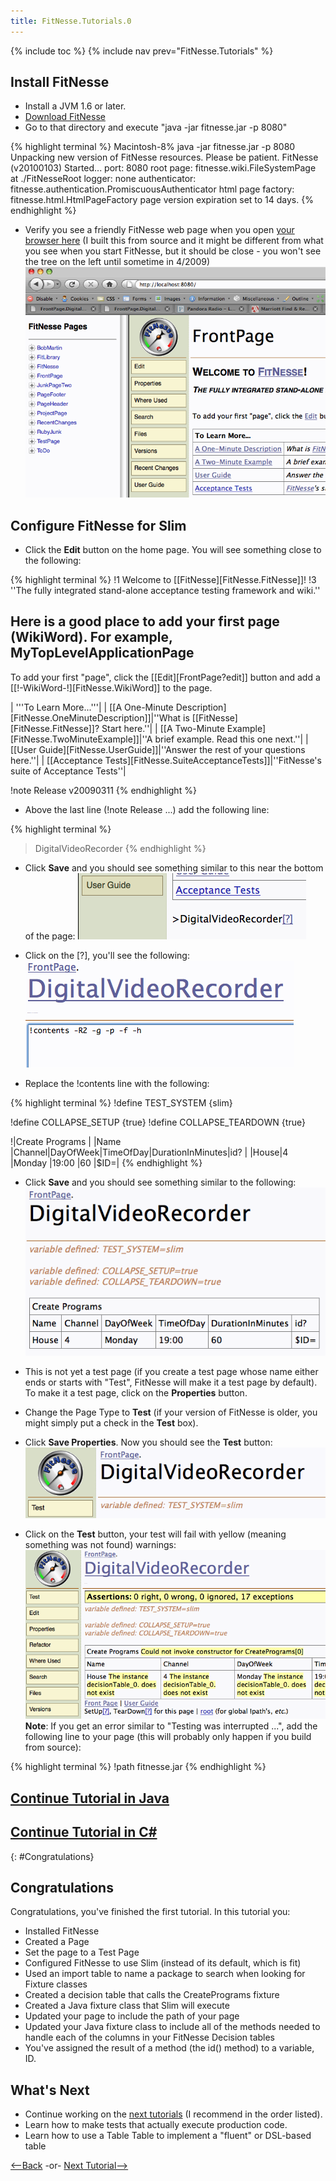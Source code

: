 ```yaml
---
title: FitNesse.Tutorials.0
---
```

{% include toc %}
{% include nav prev="FitNesse.Tutorials" %}

## Install FitNesse
* Install a JVM 1.6 or later.
* [Download FitNesse](http://fitnesse.org/FrontPage.FitNesseDevelopment.DownLoad)
* Go to that directory and execute "java -jar fitnesse.jar -p 8080"

{% highlight terminal %}
Macintosh-8% java -jar fitnesse.jar -p 8080
Unpacking new version of FitNesse resources.  Please be patient.
<many dots>
FitNesse (v20100103) Started...
	port:              8080
	root page:         fitnesse.wiki.FileSystemPage at ./FitNesseRoot
	logger:            none
	authenticator:     fitnesse.authentication.PromiscuousAuthenticator
	html page factory: fitnesse.html.HtmlPageFactory
	page version expiration set to 14 days.
{% endhighlight %}

* Verify you see a friendly FitNesse web page when you open [your browser here](http://localhost:8080/) (I built this from source and it might be different from what you see when you start FitNesse, but it should be close - you won't see the tree on the left until sometime in 4/2009)
![](images/FitNesseStartScreen.gif)

## Configure FitNesse for Slim
* Click the **Edit** button on the home page. You will see something close to the following:

{% highlight terminal %}
!1 Welcome to [[FitNesse][FitNesse.FitNesse]]!
!3 ''The fully integrated stand-alone acceptance testing framework and wiki.''

## Here is a good place to add your first page (WikiWord). For example, MyTopLevelApplicationPage
To add your first "page", click the [[Edit][FrontPage?edit]] button and add a [[!-WikiWord-!][FitNesse.WikiWord]] to the page.

| '''To Learn More...'''|
| [[A One-Minute Description][FitNesse.OneMinuteDescription]]|''What is [[FitNesse][FitNesse.FitNesse]]? Start here.''|
| [[A Two-Minute Example][FitNesse.TwoMinuteExample]]|''A brief example. Read this one next.''|
| [[User Guide][FitNesse.UserGuide]]|''Answer the rest of your questions here.''|
| [[Acceptance Tests][FitNesse.SuiteAcceptanceTests]]|''FitNesse's suite of Acceptance Tests''|

!note Release v20090311
{% endhighlight %}

* Above the last line (!note Release ...) add the following line:

{% highlight terminal %}
>DigitalVideoRecorder
{% endhighlight %}

* Click **Save** and you should see something similar to this near the bottom of the page:
![](images/AddFirstSubpage.gif)

* Click on the [?], you'll see the following:
![](images/EditFirstPage.gif)

* Replace the !contents line with the following:

{% highlight terminal %}
!define TEST_SYSTEM {slim}
 
!define COLLAPSE_SETUP {true}
!define COLLAPSE_TEARDOWN {true}
 
!|Create Programs                                        |
|Name |Channel|DayOfWeek|TimeOfDay|DurationInMinutes|id? |
|House|4      |Monday   |19:00    |60               |$ID=|
{% endhighlight %}

* Click **Save** and you should see something similar to the following:
![](images/FirstPageRendered.gif)

* This is not yet a test page (if you create a test page whose name either ends or starts with "Test", FitNesse will make it a test page by default). To make it a test page, click on the **Properties** button.
* Change the Page Type to **Test** (if your version of FitNesse is older, you might simply put a check in the **Test** box).
* Click **Save Properties**. Now you should see the **Test** button:
![](images/TestButtonEnabled.gif)

* Click on the **Test** button, your test will fail with yellow (meaning something was not found) warnings:
![](images/FirstFailure.gif)
 **Note**: If you get an error similar to "Testing was interrupted ...", add the following line to your page (this will probably only happen if you build from source):

{% highlight terminal %}
!path fitnesse.jar
{% endhighlight %}

## [Continue Tutorial in Java](FitNesse.Tutorials.0.Java)
## [Continue Tutorial in C#](FitNesse.Tutorials.0.CSharp)

{: #Congratulations}
## Congratulations
Congratulations, you've finished the first tutorial. In this tutorial you:
* Installed FitNesse
* Created a Page
* Set the page to a Test Page
* Configured FitNesse to use Slim (instead of its default, which is fit)
* Used an import table to name a package to search when looking for Fixture classes
* Created a decision table that calls the CreatePrograms fixture
* Created a Java fixture class that Slim will execute
* Updated your page to include the path of your page
* Updated your Java fixture class to include all of the methods needed to handle each of the columns in your FitNesse Decision tables
* You've assigned the result of a method (the id() method) to a variable, ID.

## What's Next
* Continue working on the [next tutorials](FitNesse.Tutorials.1) (I recommend in the order listed). 
* Learn how to make tests that actually execute production code.
* Learn how to use a Table Table to implement a "fluent" or DSL-based table

[<--Back](FitNesse.Tutorials) -or- [Next Tutorial-->](FitNesse.Tutorials.1)
